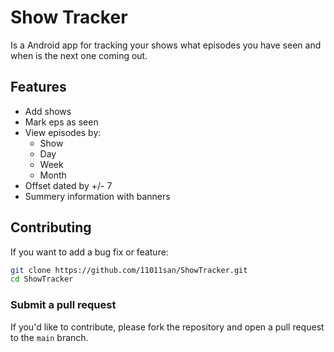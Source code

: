 # Show Tracker

Is a Android app for tracking your shows what episodes you have seen and when is the next one coming out.


## Features

- Add shows
- Mark eps as seen
- View episodes by:
  - Show
  - Day
  - Week
  - Month
- Offset dated by +/- 7
- Summery information with banners


## Contributing

If you want to add a bug fix or feature:

```bash
git clone https://github.com/11011san/ShowTracker.git
cd ShowTracker
```

### Submit a pull request

If you'd like to contribute, please fork the repository and open a pull request to the `main` branch.